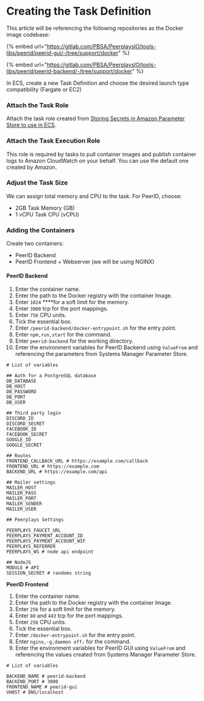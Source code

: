 # Creating the Task Definition

This article will be referencing the following repositories as the Docker image codebase:

{% embed url="https://gitlab.com/PBSA/PeerplaysIO/tools-libs/peerid/peerid-gui/-/tree/support/docker" %}

{% embed url="https://gitlab.com/PBSA/PeerplaysIO/tools-libs/peerid/peerid-backend/-/tree/support/docker" %}

In ECS, create a new Task Definition and choose the desired launch type compatibility \(Fargate or EC2\)

### Attach the Task Role

Attach the task role created from [Storing Secrets in Amazon Parameter Store to use in ECS](https://peerplays.gitbook.io/peerid/infrastructure/deployment-to-aws-ecs/storing-secrets-in-amazon-parameter-store-to-use-in-ecs).

### Attach the Task Execution Role

This role is required by tasks to pull container images and publish container logs to Amazon CloudWatch on your behalf. You can use the default one created by Amazon.

### Adjust the Task Size

We can assign total memory and CPU to the task. For PeerID, choose:

* 2GB Task Memory \(GB\)
* 1 vCPU Task CPU \(vCPU\)

### Adding the Containers

Create two containers:

* PeerID Backend
* PeerID Frontend + Webserver \(we will be using NGINX\)

#### PeerID Backend

1. Enter the container name.
2. Enter the path to the Docker registry with the container Image.
3. Enter `1024` ****for a soft limit for the memory.
4. Enter `3000` tcp for the port mappings.
5. Enter `756` CPU units.
6. Tick the essential box.
7. Enter  `/peerid-backend/docker-entrypoint.sh` for the entry point.
8. Enter `npm,run,start` for the command.
9. Enter `peerid-backend` for the working directory.
10. Enter the environment variables for PeerID Backend using `ValueFrom` and referencing the parameters from Systems Manager Parameter Store.

```text
# List of variables

## Auth for a PostgreSQL database
DB_DATABASE
DB_HOST
DB_PASSWORD
DB_PORT
DB_USER

## Third party login
DISCORD_ID
DISCORD_SECRET
FACEBOOK_ID
FACEBOOK_SECRET
GOOGLE_ID
GOOGLE_SECRET

## Routes
FRONTEND_CALLBACK_URL # https://example.com/callback
FRONTEND_URL # https://example.com
BACKEND_URL # https://example.com/api

## Mailer settings
MAILER_HOST
MAILER_PASS
MAILER_PORT
MAILER_SENDER
MAILER_USER

## Peerplays Settings

PEERPLAYS_FAUCET_URL
PEERPLAYS_PAYMENT_ACCOUNT_ID
PEERPLAYS_PAYMENT_ACCOUNT_WIF
PEERPLAYS_REFERRER
PEERPLAYS_WS # node api endpoint

## NodeJS
MODULE # API
SESSION_SECRET # randoms string
```

**PeerID Frontend**

1. Enter the container name.
2. Enter the path to the Docker registry with the container Image.
3. Enter `256` for a soft limit for the memory.
4. Enter `80` and `443` tcp for the port mappings.
5. Enter `256` CPU units.
6. Tick the essential box.
7. Enter `/docker-entrypoint.sh` for the entry point.
8. Enter `nginx,-g,daemon off;` for the command.
9. Enter the environment variables for PeerID GUI using `ValueFrom` and referencing the values created from Systems Manager Parameter Store.

```text
# List of variables

BACKEND_NAME # peerid-backend
BACKEND_PORT # 3000
FRONTEND_NAME # peerid-gui
VHOST # DNS/localhost
```

